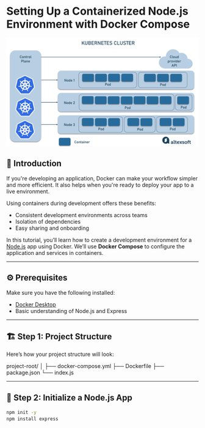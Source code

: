 # Setting Up a Containerized Node.js Environment with Docker Compose

![Docker Setup](../assets/61c47cd5-8c63-4e48-b996-5e81e9d72afe.png)

## 🧾 Introduction

If you're developing an application, Docker can make your workflow simpler and more efficient. It also helps when you're ready to deploy your app to a live environment.

Using containers during development offers these benefits:

- Consistent development environments across teams
- Isolation of dependencies
- Easy sharing and onboarding

In this tutorial, you’ll learn how to create a development environment for a [Node.js](https://nodejs.org/en) app using Docker. We’ll use **Docker Compose** to configure the application and services in containers.

---

## ⚙️ Prerequisites

Make sure you have the following installed:

- [Docker Desktop](https://www.docker.com/products/docker-desktop/)
- Basic understanding of Node.js and Express

---

## 🏗️ Step 1: Project Structure

Here’s how your project structure will look:

project-root/
│
├── docker-compose.yml
├── Dockerfile
├── package.json
└── index.js


---

## 🧱 Step 2: Initialize a Node.js App

```bash
npm init -y
npm install express
